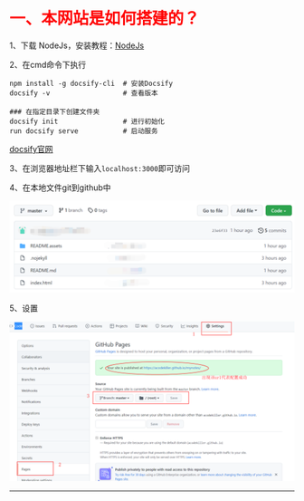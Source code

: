 # <font color = red>一、本网站是如何搭建的？</font>

1、下载 NodeJs，安装教程：[NodeJs](https://www.cnblogs.com/liuqiyun/p/8133904.html )

2、在cmd命令下执行

```shell
npm install -g docsify-cli	# 安装Docsify
docsify -v 					# 查看版本

### 在指定目录下创建文件夹
docsify init				# 进行初始化
run docsify serve			# 启动服务
```
[docsify官网](https://docsify.js.org/#/zh-cn/)


3、在浏览器地址栏下输入`localhost:3000`即可访问

4、在本地文件git到github中

![image-20220121224148996](other.assets/image-20220121224148996.png)

5、设置

![image-20220121224550053](other.assets/image-20220121224550053.png)



---